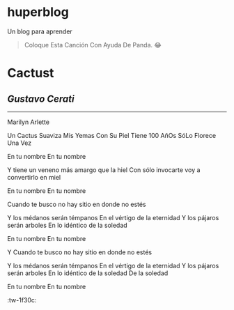 # huperblog
Un blog para aprender
> Coloque Esta Canción Con Ayuda De Panda.  :joy:

# **Cactust**
## *Gustavo Cerati*


------------
Marilyn Arlette 

Un Cactus Suaviza Mis Yemas Con Su Piel 
Tiene 100 AñOs SóLo Florece Una Vez

En tu nombre
En tu nombre

Y tiene un veneno más amargo que la hiel
Con sólo invocarte voy a convertirlo en miel

En tu nombre
En tu nombre

Cuando te busco no hay sitio en donde no estés

Y los médanos serán témpanos
En el vértigo de la eternidad
Y los pájaros serán arboles
En lo idéntico de la soledad

En tu nombre
En tu nombre

Y Cuando te busco no hay sitio en donde no estés

Y los médanos serán témpanos
En el vértigo de la eternidad
Y los pájaros serán arboles
En lo idéntico de la soledad
De la soledad

En tu nombre
En tu nombre

:tw-1f30c:
